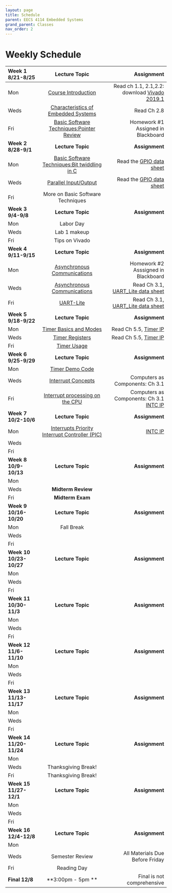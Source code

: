 ```yaml
---
layout: page
title: Schedule
parent: EECS 4114 Embedded Systems
grand_parent: Classes
nav_order: 2
---
```


# Weekly Schedule

| Week 1 8/21-8/25       | Lecture Topic                          | Assignment          |
| :----------- | :----------------------------------------------: | --------------------:|
| Mon   | [Course Introduction](../../_modules/eecs-4114/4114_intro_F23.pdf) |  Read ch 1.1, 2.1,2.2: download [Vivado 2019.1](https://www.xilinx.com/support/download/index.html/content/xilinx/en/downloadNav/vivado-design-tools/archive.html)     |
| Weds  | [Characteristics of Embedded Systems](../../_modules/eecs-4114/4114_emboverview2_F23.pdf) |  Read Ch 2.8 |
| Fri   | [Basic Software Techniques:Pointer Review](../../_modules/eecs-4114/Pointers.pdf) | Homework #1 Assigned in Blackboard   |
| **Week 2 8/28-9/1**       |  **Lecture Topic**                        | **Assignment**          |
| Mon   | [Basic Software Techniques:Bit twiddling in C](../../_modules/eecs-4114/4114_bit_twiddling.pdf) |  Read the [GPIO data sheet](../../_modules/eecs-4114/data-sheets/axi-gpio.pdf)    |
| Weds  | [Parallel Input/Output](../../_modules/eecs-4114/4114_gpio.pdf) |  Read the [GPIO data sheet](../../_modules/eecs-4114/data-sheets/axi-gpio.pdf) |
| Fri   | More on Basic Software Techniques |    |
| **Week 3 9/4-9/8**       |  **Lecture Topic**                    |     **Assignment**      |
| Mon   | Labor Day |      |
| Weds  | Lab 1 makeup |   |
| Fri   | Tips on Vivado |    |
| **Week 4 9/11-9/15**       |  **Lecture Topic**                        | **Assignment**          |
| Mon   | [Asynchronous Communications](../../_modules/eecs-4114/4114asynch.pdf) | Homework #2 Asssigned in Blackboard    |
| Weds  |  [Asynchronous Communications](../../_modules/eecs-4114/4114asynch.pdf)| Read Ch 3.1, [UART_Lite data sheet](../../_modules/eecs-4114/data-sheets/pg142-axi-uartlite.pdf) |
| Fri   | [UART-Lite](../../_modules/eecs-4114/4114uart-lite-1.pdf) |  Read Ch 3.1, [UART_Lite data sheet](../../_modules/eecs-4114/data-sheets/pg142-axi-uartlite.pdf) |
| **Week 5 9/18-9/22**       |  **Lecture Topic**                    |     **Assignment**      |
| Mon   |  [Timer Basics and Modes](../../_modules/eecs-4114/4114timers.pdf)|  Read Ch 5.5, [Timer IP](../../_modules/eecs-4114/data-sheets/pg079-axi-timer.pdf)    |
| Weds  | [Timer Registers](../../_modules/eecs-4114/4114timers.pdf) |   Read Ch 5.5, [Timer IP](../../_modules/eecs-4114/data-sheets/pg079-axi-timer.pdf)|
| Fri   | [Timer Usage](../../_modules/eecs-4114/4114timers.pdf) |    |[Timer IP](../../_modules/eecs-4114/data-sheets/pg079-axi-timer.pdf)
| **Week 6 9/25-9/29**       |  **Lecture Topic**                        | **Assignment**          |
| Mon   |  [Timer Demo Code](../../_modules/eecs-4114/timer-demo.pdf)|      |[Timer IP](../../_modules/eecs-4114/data-sheets/pg079-axi-timer.pdf)
| Weds  | [Interrupt Concepts](../../_modules/eecs-4114/4114-Interrupts-axi.pdf) | Computers as Components: Ch 3.1   |
| Fri   | [Interrupt processing on the CPU](../../_modules/eecs-4114/4114-Interrupts-axi.pdf)  |  Computers as Components: Ch 3.1 [INTC IP](../../_modules/eecs-4114/data-sheets/pg099-axi-intc.pdf)  |
| **Week 7 10/2-10/6**       |  **Lecture Topic**                    |     **Assignment**      |
| Mon   | [Interrupts Priority Interrupt Controller (PIC)]((../../_modules/eecs-4114/4114-Interrupts-axi.pdf)) |  [INTC IP](../../_modules/eecs-4114/data-sheets/pg099-axi-intc.pdf)   |
| Weds  |  |   |
| Fri   |  |    |
| **Week 8 10/9-10/13**       |  **Lecture Topic**                        | **Assignment**          |
| Mon   |  |       |
| Weds  | **Midterm Review** |   |
| Fri   | **Midterm Exam** |    |
| **Week 9 10/16-10/20**       |  **Lecture Topic**                    |     **Assignment**      |
| Mon   | Fall Break |     |
| Weds  | |   |
| Fri   |  |    |
| **Week 10 10/23-10/27**       |  **Lecture Topic**                        | **Assignment**          |
| Mon   |  |       |
| Weds  |  |   |
| Fri   |  |    |
| **Week 11 10/30-11/3**       |  **Lecture Topic**                        | **Assignment**          |
| Mon   |  |       |
| Weds  |  |   |
| Fri   |  |    |
| **Week 12 11/6-11/10**       |  **Lecture Topic**                        | **Assignment**          |
| Mon   |  |       |
| Weds  |  |   |
| Fri   |  |    |
| **Week 13 11/13-11/17**       |  **Lecture Topic**                        | **Assignment**          |
| Mon   |  |       |
| Weds  |  |   |
| Fri   |  |    |
| **Week 14 11/20-11/24**       |  **Lecture Topic**                        | **Assignment**          |
| Mon   |  |       |
| Weds  |  Thanksgiving Break! |   |
| Fri   |  Thanksgiving Break!|    |
| **Week 15 11/27-12/1**       |  **Lecture Topic**                        | **Assignment**          |
| Mon   |  |       |
| Weds  |  |   |
| Fri   |  |    |
| **Week 16 12/4-12/8**       |  **Lecture Topic**                        | **Assignment**          |
| Mon   |  |       |
| Weds  |  Semester Review| All Materials Due Before Friday  |
| Fri   |  Reading Day|   |
| **Final 12/8**       |  **3:00pm - 5pm **                    | Final is not comprehensive         |





